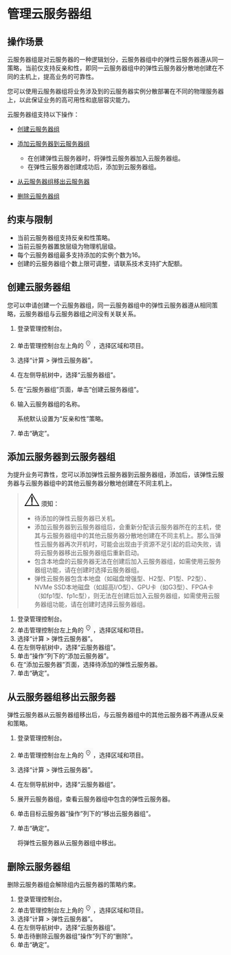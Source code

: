 # 管理云服务器组<a name="ZH-CN_TOPIC_0032980085"></a>

## 操作场景<a name="section9381101210409"></a>

云服务器组是对云服务器的一种逻辑划分，云服务器组中的弹性云服务器遵从同一策略，当前仅支持反亲和性，即同一云服务器组中的弹性云服务器分散地创建在不同的主机上，提高业务的可靠性。

您可以使用云服务器组将业务涉及到的云服务器实例分散部署在不同的物理服务器上，以此保证业务的高可用性和底层容灾能力。

云服务器组支持以下操作：

-   [创建云服务器组](#section1464061364114)
-   [添加云服务器到云服务器组](#section1447818554481)
    -   在创建弹性云服务器时，将弹性云服务器加入云服务器组。
    -   在弹性云服务器创建成功后，添加到云服务器组。

-   [从云服务器组移出云服务器](#section12553172594918)
-   [删除云服务器组](#section95601058404)

## 约束与限制<a name="section82031039113310"></a>

-   当前云服务器组支持反亲和性策略。
-   当前云服务器置放层级为物理机层级。
-   每个云服务器组最多支持添加的实例个数为16。
-   创建的云服务器组个数上限可调整，请联系技术支持扩大配额。

## 创建云服务器组<a name="section1464061364114"></a>

您可以申请创建一个云服务器组，同一云服务器组中的弹性云服务器遵从相同策略，云服务器组与云服务器组之间没有关联关系。

1.  登录管理控制台。
2.  单击管理控制台左上角的![](figures/icon-region.png)，选择区域和项目。
3.  选择“计算 \> 弹性云服务器”。
4.  在左侧导航树中，选择“云服务器组”。
5.  在“云服务器组”页面，单击“创建云服务器组”。
6.  输入云服务器组的名称。

    系统默认设置为“反亲和性”策略。

7.  单击“确定”。

## 添加云服务器到云服务器组<a name="section1447818554481"></a>

为提升业务可靠性，您可以添加弹性云服务器到云服务器组，添加后，该弹性云服务器与云服务器组中的其他云服务器分散地创建在不同主机上。

>![](public_sys-resources/icon-notice.gif) **须知：**   
>-   待添加的弹性云服务器已关机。  
>-   添加云服务器到云服务器组后，会重新分配该云服务器所在的主机，使其与云服务器组中的其他云服务器分散地创建在不同主机上。那么当弹性云服务器再次开机时，可能会出现由于资源不足引起的启动失败，请将云服务器移出云服务器组后重新启动。  
>-   包含本地盘的云服务器无法在创建后加入云服务器组，如需使用云服务器组功能，请在创建时选择云服务器组。  
>-   弹性云服务器包含本地盘（如磁盘增强型、H2型、P1型、P2型）、NVMe SSD本地磁盘（如超高I/O型）、GPU卡（如G3型）、FPGA卡（如fp1型、fp1c型），则无法在创建后加入云服务器组，如需使用云服务器组功能，请在创建时选择云服务器组。  

1.  登录管理控制台。
2.  单击管理控制台左上角的![](figures/icon-region.png)，选择区域和项目。
3.  选择“计算 \> 弹性云服务器”。
4.  在左侧导航树中，选择“云服务器组”。
5.  单击“操作”列下的“添加云服务器”。
6.  在“添加云服务器”页面，选择待添加的弹性云服务器。
7.  单击“确定”。

## 从云服务器组移出云服务器<a name="section12553172594918"></a>

弹性云服务器从云服务器组移出后，与云服务器组中的其他云服务器不再遵从反亲和策略。

1.  登录管理控制台。
2.  单击管理控制台左上角的![](figures/icon-region.png)，选择区域和项目。
3.  选择“计算 \> 弹性云服务器”。
4.  在左侧导航树中，选择“云服务器组”。
5.  展开云服务器组，查看云服务器组中包含的弹性云服务器。
6.  单击目标云服务器“操作”列下的“移出云服务器组”。
7.  单击“确定”。

    将弹性云服务器从云服务器组中移出。


## 删除云服务器组<a name="section95601058404"></a>

删除云服务器组会解除组内云服务器的策略约束。

1.  登录管理控制台。
2.  单击管理控制台左上角的![](figures/icon-region.png)，选择区域和项目。
3.  选择“计算 \> 弹性云服务器”。
4.  在左侧导航树中，选择“云服务器组”。
5.  单击待删除云服务器组“操作”列下的“删除”。
6.  单击“确定”。

